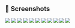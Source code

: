 ## 	:camera_flash: Screenshots

<img src="https://github.com/hakanyavaseng/at-meeting-project/blob/main/Screenshots/create-user.png?raw=true"></a>
<img src="https://github.com/hakanyavaseng/at-meeting-project/blob/main/Screenshots/create-user-mail.png?raw=true"></a>
<img src="https://github.com/hakanyavaseng/at-meeting-project/blob/main/Screenshots/user-login.png?raw=true"></a>
<img src="https://github.com/hakanyavaseng/at-meeting-project/blob/main/Screenshots/user-login-jwt.png?raw=true"></a>
<img src="https://github.com/hakanyavaseng/at-meeting-project/blob/main/Screenshots/jwt-test-401.png?raw=true"></a>
<img src="https://github.com/hakanyavaseng/at-meeting-project/blob/main/Screenshots/jwt-test-200.png?raw=true"></a>
<img src="https://github.com/hakanyavaseng/at-meeting-project/blob/main/Screenshots/create-meeting.png?raw=true"></a>
<img src="https://github.com/hakanyavaseng/at-meeting-project/blob/main/Screenshots/create-meeting-mail.png?raw=true"></a>
<img src="https://github.com/hakanyavaseng/at-meeting-project/blob/main/Screenshots/update-meeting.png?raw=true"></a>
<img src="https://github.com/hakanyavaseng/at-meeting-project/blob/main/Screenshots/update-meeting-test.png?raw=true"></a>
<img src="https://github.com/hakanyavaseng/at-meeting-project/blob/main/Screenshots/delete-meeting.png?raw=true"></a>
